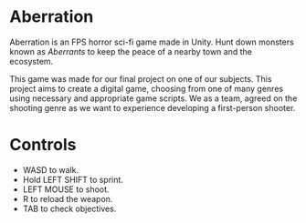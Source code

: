 # Aberration
Aberration is an FPS horror sci-fi game made in Unity. Hunt down monsters known as _Aberrants_ to keep the peace of a nearby town and the ecosystem.

This game was made for our final project on one of our subjects. This project aims to create a digital game, choosing from one of many genres using necessary and appropriate game scripts. We as a team, agreed on the shooting genre as we want to experience developing a first-person shooter.

# Controls
- WASD to walk.
- Hold LEFT SHIFT to sprint.
- LEFT MOUSE to shoot.
- R to reload the weapon.
- TAB to check objectives.
